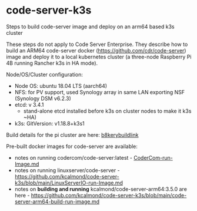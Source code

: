 # code-server-k3s

Steps to build code-server image and deploy on an arm64 based k3s cluster

These steps do not apply to Code Server Enterprise. They describe how to build an ARM64 code-server docker (https://github.com/cdr/code-server) image and deploy it to a local kubernetes cluster (a three-node Raspberry Pi 4B running Rancher k3s in HA mode).

Node/OS/Cluster configuration:
* Node OS: ubuntu 18.04 LTS (aarch64)
* NFS: for PV support, used Synology array in same LAN exporting NSF (Synology DSM v6.2.3)
* etcd: v 3.4.1
  * stand-alone etcd installed before k3s on cluster nodes to make it k3s ~HA)
* k3s:  GitVersion: v1.18.8+k3s1

Build details for the pi cluster are here: [b8kerybuildlink]()

Pre-built docker images for code-server are available:
* notes on running codercom/code-server:latest - [CoderCom-run-Image.md](https://github.com/kcalmond/code-server-k3s/blob/main/CoderCom-run-Image.md)
* notes on running linuxserver/code-server - https://github.com/kcalmond/code-server-k3s/blob/main/LinuxServerIO-run-Image.md
* notes on **building and running** kcalmond/code-server-arm64:3.5.0 are here - https://github.com/kcalmond/code-server-k3s/blob/main/code-server-arm64-build-run-image.md
